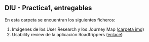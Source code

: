 ## DIU - Practica1, entregables

En esta carpeta se encuentran los siguientes ficheros:
1. Imágenes de los User Research y los Journey Map ([carpeta img](./img/))
2. Usability review de la aplicación Roadtrippers ([enlace](./Usability%20review%20Roadtrippers.pdf))